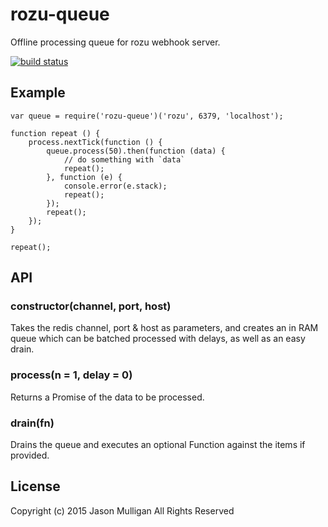 # rozu-queue
Offline processing queue for rozu webhook server.

[![build status](https://secure.travis-ci.org/avoidwork/rozu-queue.svg)](http://travis-ci.org/avoidwork/rozu-queue)

## Example
```
var queue = require('rozu-queue')('rozu', 6379, 'localhost');

function repeat () {
	process.nextTick(function () {
		queue.process(50).then(function (data) {
			// do something with `data`
			repeat();
		}, function (e) {
			console.error(e.stack);
			repeat();
		});
		repeat();
	});
}

repeat();
```

## API
### constructor(channel, port, host)
Takes the redis channel, port & host as parameters, and creates an in RAM queue which can be batched processed with
delays, as well as an easy drain.

### process(n = 1, delay = 0)
Returns a Promise of the data to be processed.

### drain(fn)
Drains the queue and executes an optional Function against the items if provided.

## License
Copyright (c) 2015 Jason Mulligan
All Rights Reserved
